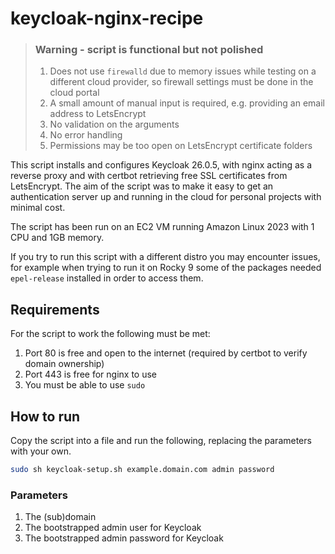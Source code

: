 # keycloak-nginx-recipe

> ### Warning - script is functional but not polished
>
> 1. Does not use `firewalld` due to memory issues while testing on a different cloud provider, so firewall settings must be done in the cloud portal
> 1. A small amount of manual input is required, e.g. providing an email address to LetsEncrypt
> 1. No validation on the arguments
> 1. No error handling
> 1. Permissions may be too open on LetsEncrypt certificate folders

This script installs and configures Keycloak 26.0.5, with nginx acting as a reverse proxy and with certbot retrieving free SSL certificates from LetsEncrypt. The aim of the script was to make it easy to get an authentication server up and running in the cloud for personal projects with minimal cost.

The script has been run on an EC2 VM running Amazon Linux 2023 with 1 CPU and 1GB memory.

If you try to run this script with a different distro you may encounter issues, for example when trying to run it on Rocky 9 some of the packages needed `epel-release` installed in order to access them.

## Requirements
For the script to work the following must be met:
1. Port 80 is free and open to the internet (required by certbot to verify domain ownership)
1. Port 443 is free for nginx to use
1. You must be able to use `sudo`


## How to run

Copy the script into a file and run the following, replacing the parameters with your own.

```bash
sudo sh keycloak-setup.sh example.domain.com admin password
```

### Parameters
1. The (sub)domain
1. The bootstrapped admin user for Keycloak
1. The bootstrapped admin password for Keycloak